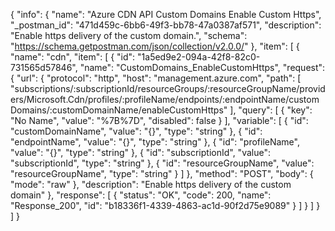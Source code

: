 {
  "info": {
    "name": "Azure CDN API Custom Domains Enable Custom Https",
    "_postman_id": "471d459c-6bb6-49f3-bb78-47a0387af571",
    "description": "Enable https delivery of the custom domain.",
    "schema": "https://schema.getpostman.com/json/collection/v2.0.0/"
  },
  "item": [
    {
      "name": "cdn",
      "item": [
        {
          "id": "1a5ed9e2-094a-42f8-82c0-731565d57846",
          "name": "CustomDomains_EnableCustomHttps",
          "request": {
            "url": {
              "protocol": "http",
              "host": "management.azure.com",
              "path": [
                "subscriptions/:subscriptionId/resourceGroups/:resourceGroupName/providers/Microsoft.Cdn/profiles/:profileName/endpoints/:endpointName/customDomains/:customDomainName/enableCustomHttps"
              ],
              "query": [
                {
                  "key": "No Name",
                  "value": "%7B%7D",
                  "disabled": false
                }
              ],
              "variable": [
                {
                  "id": "customDomainName",
                  "value": "{}",
                  "type": "string"
                },
                {
                  "id": "endpointName",
                  "value": "{}",
                  "type": "string"
                },
                {
                  "id": "profileName",
                  "value": "{}",
                  "type": "string"
                },
                {
                  "id": "subscriptionId",
                  "value": "subscriptionId",
                  "type": "string"
                },
                {
                  "id": "resourceGroupName",
                  "value": "resourceGroupName",
                  "type": "string"
                }
              ]
            },
            "method": "POST",
            "body": {
              "mode": "raw"
            },
            "description": "Enable https delivery of the custom domain"
          },
          "response": [
            {
              "status": "OK",
              "code": 200,
              "name": "Response_200",
              "id": "b18336f1-4339-4863-ac1d-90f2d75e9089"
            }
          ]
        }
      ]
    }
  ]
}